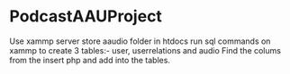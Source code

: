 # PodcastAAUProject
Use xammp server
store aaudio folder in htdocs
run sql commands on xammp to create 3 tables:- user, userrelations and audio
Find the colums from the insert php and add into the tables.
